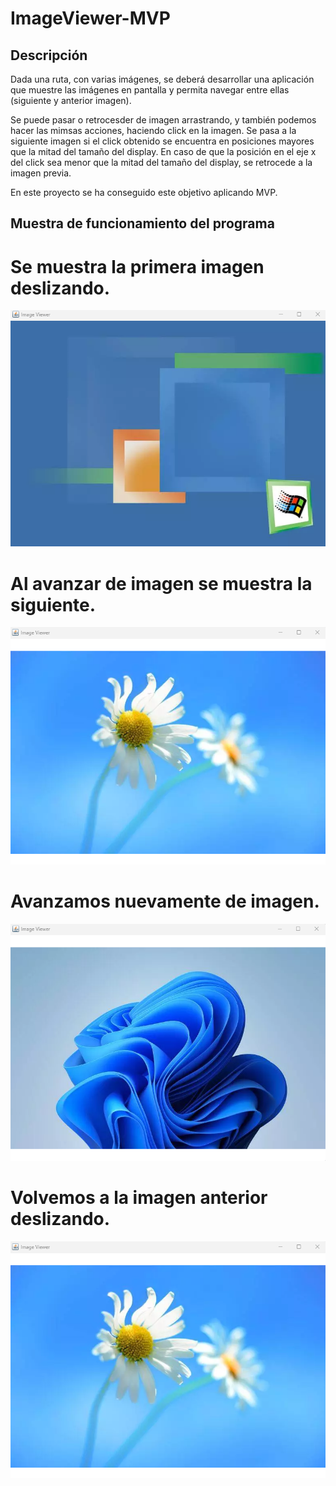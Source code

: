 # ImageViewer-MVP

## Descripción 
Dada una ruta, con varias imágenes, se deberá desarrollar una aplicación que muestre las imágenes en pantalla y permita navegar entre ellas (siguiente y anterior imagen).

Se puede pasar o retrocesder de imagen arrastrando, y también podemos hacer las mimsas acciones, haciendo click en la imagen. Se pasa a la siguiente imagen si el click obtenido se encuentra en posiciones mayores que la mitad del tamaño del display. En caso de que la posición en el eje x del click sea menor que la mitad del tamaño del display, se retrocede a la imagen previa.

En este proyecto se ha conseguido este objetivo aplicando MVP.

## Muestra de funcionamiento del programa

# Se muestra la primera imagen deslizando.

![Primera Imagen](https://github.com/FerPellicerKatas/ImageViewer-MVP/blob/master/imagesExample/imagenEjemplo1.png)

# Al avanzar de imagen se muestra la siguiente.

![Segunda Imagen](https://github.com/FerPellicerKatas/ImageViewer-MVP/blob/master/imagesExample/imagenEjemplo2.png)

# Avanzamos nuevamente de imagen.

![Tercera Imagen](https://github.com/FerPellicerKatas/ImageViewer-MVP/blob/master/imagesExample/imagenEjemplo3.png)

# Volvemos a la imagen anterior deslizando.

![Cuarta Imagen](https://github.com/FerPellicerKatas/ImageViewer-MVP/blob/master/imagesExample/imagenEjemplo2.png)
